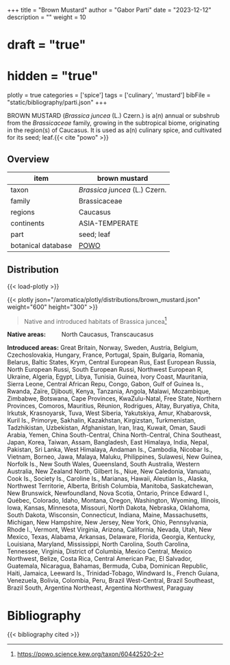 +++
title = "Brown Mustard"
author = "Gabor Parti"
date = "2023-12-12"
description = ""
weight = 10
# draft = "true"
# hidden = "true"
plotly = true
categories = ['spice']
tags = ['culinary', 'mustard']
bibFile = "static/bibliography/parti.json"
+++

 [<i class="fab fa-wikipedia-w"></i>](https://en.wikipedia.org/wiki/Brassica_juncea)

<center>



</center>

BROWN MUSTARD (*Brassica juncea* (L.) Czern.) is a(n) annual or subshrub from the *Brassicaceae* family, growing in the subtropical biome, originating in the region(s) of Caucasus. It is used as a(n) culinary spice, and cultivated for its seed; leaf.{{< cite "powo" >}}

## Overview

|       item       |                    brown mustard                    |
|------------------|-----------------------------------------------------|
|       taxon      |            *Brassica juncea* (L.) Czern.            |
|      family      |                     Brassicaceae                    |
|      regions     |                       Caucasus                      |
|    continents    |                    ASIA-TEMPERATE                   |
|       part       |                      seed; leaf                     |
|botanical database|[POWO](https://powo.science.kew.org/taxon/60442520-2)|



## Distribution

{{< load-plotly >}}

{{< plotly json="/aromatica/plotly/distributions/brown_mustard.json" weight="600" height="300" >}}

>Native and introduced habitats of Brassica juncea[^powo]

[^powo]: https://powo.science.kew.org/taxon/60442520-2

<p style="text-align:left;">

**Native areas:** &ensp; &ensp; &ensp; North Caucasus, Transcaucasus

**Introduced areas:** Great Britain, Norway, Sweden, Austria, Belgium, Czechoslovakia, Hungary, France, Portugal, Spain, Bulgaria, Romania, Belarus, Baltic States, Krym, Central European Rus, East European Russia, North European Russi, South European Russi, Northwest European R, Ukraine, Algeria, Egypt, Libya, Tunisia, Guinea, Ivory Coast, Mauritania, Sierra Leone, Central African Repu, Congo, Gabon, Gulf of Guinea Is., Rwanda, Zaïre, Djibouti, Kenya, Tanzania, Angola, Malawi, Mozambique, Zimbabwe, Botswana, Cape Provinces, KwaZulu-Natal, Free State, Northern Provinces, Comoros, Mauritius, Réunion, Rodrigues, Altay, Buryatiya, Chita, Irkutsk, Krasnoyarsk, Tuva, West Siberia, Yakutskiya, Amur, Khabarovsk, Kuril Is., Primorye, Sakhalin, Kazakhstan, Kirgizstan, Turkmenistan, Tadzhikistan, Uzbekistan, Afghanistan, Iran, Iraq, Kuwait, Oman, Saudi Arabia, Yemen, China South-Central, China North-Central, China Southeast, Japan, Korea, Taiwan, Assam, Bangladesh, East Himalaya, India, Nepal, Pakistan, Sri Lanka, West Himalaya, Andaman Is., Cambodia, Nicobar Is., Vietnam, Borneo, Jawa, Malaya, Maluku, Philippines, Sulawesi, New Guinea, Norfolk Is., New South Wales, Queensland, South Australia, Western Australia, New Zealand North, Gilbert Is., Niue, New Caledonia, Vanuatu, Cook Is., Society Is., Caroline Is., Marianas, Hawaii, Aleutian Is., Alaska, Northwest Territorie, Alberta, British Columbia, Manitoba, Saskatchewan, New Brunswick, Newfoundland, Nova Scotia, Ontario, Prince Edward I., Québec, Colorado, Idaho, Montana, Oregon, Washington, Wyoming, Illinois, Iowa, Kansas, Minnesota, Missouri, North Dakota, Nebraska, Oklahoma, South Dakota, Wisconsin, Connecticut, Indiana, Maine, Massachusetts, Michigan, New Hampshire, New Jersey, New York, Ohio, Pennsylvania, Rhode I., Vermont, West Virginia, Arizona, California, Nevada, Utah, New Mexico, Texas, Alabama, Arkansas, Delaware, Florida, Georgia, Kentucky, Louisiana, Maryland, Mississippi, North Carolina, South Carolina, Tennessee, Virginia, District of Columbia, Mexico Central, Mexico Northwest, Belize, Costa Rica, Central American Pac, El Salvador, Guatemala, Nicaragua, Bahamas, Bermuda, Cuba, Dominican Republic, Haiti, Jamaica, Leeward Is., Trinidad-Tobago, Windward Is., French Guiana, Venezuela, Bolivia, Colombia, Peru, Brazil West-Central, Brazil Southeast, Brazil South, Argentina Northeast, Argentina Northwest, Paraguay

</p>



# Bibliography

{{< bibliography cited >}}

